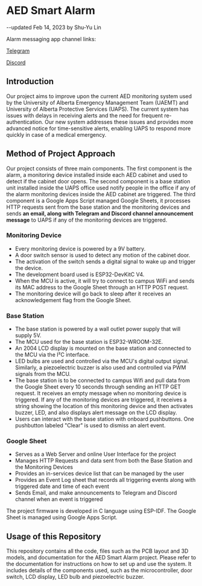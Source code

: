 # AED Smart Alarm

--updated Feb 14, 2023 by Shu-Yu Lin

Alarm messaging app channel links:

[Telegram](https://t.me/+YDv_uXch1lFhM2Mx)

[Discord](https://discord.gg/8R3kqmZn9D)

## Introduction

Our project aims to improve upon the current AED monitoring system used by the University of Alberta Emergency Management Team (UAEMT) and University of Alberta Protective Services (UAPS). The current system has issues with delays in receiving alerts and the need for frequent re-authentication. Our new system addresses these issues and provides more advanced notice for time-sensitive alerts, enabling UAPS to respond more quickly in case of a medical emergency.

## Method of Project Approach

Our project consists of three main components. The first component is the alarm, a monitoring device installed inside each AED cabinet and used to detect if the cabinet door opens. The second component is a base station unit installed inside the UAPS office used notify people in the office if any of the alarm monitoring devices inside the AED cabinet are triggered. The third component is a Google Apps Script managed Google Sheets, it processes HTTP requests sent from the base station and the monitoring devices and sends **an email, along	with Telegram and Discord channel announcement message** to UAPS if any of the monitoring devices are triggered. 

### Monitoring Device

- Every monitoring device is powered by a 9V battery. 
- A door switch sensor is used to detect any motion of the cabinet door. 
- The activation of the switch sends a digital signal to wake up and trigger the device. 
- The development board used is ESP32-DevKitC V4. 
- When the MCU is active, it will try to connect to campus WiFi and sends its MAC address to the Google Sheet through an HTTP POST request.
- The monitoring device will go back to sleep after it receives an acknowledgement flag from the Google Sheet.

### Base Station

- The base station is powered by a wall outlet power supply that will supply 5V. 
- The MCU used for the base station is ESP32-WROOM-32E.
- An 2004 LCD display is mounted on the base station and connected to the MCU via the I²C interface. 
- LED bulbs are used and controlled via the MCU's digital output signal. Similarly, a piezoelectric buzzer is also used and controlled via PWM signals from the MCU.
- The base station is to be connected to campus Wifi and pull data from the Google Sheet every 10 seconds through sending an HTTP GET request. It receives an empty message when no monitoring device is triggered. If any of the monitoring devices are triggered, it receives a string showing the location of this monitoring device and then activates buzzer, LED, and also displays alert message on the LCD display.
- Users can interact with the base station with onboard pushbuttons. One pushbutton labeled "Clear" is used to dismiss an alert event.

### Google Sheet

- Serves as a Web Server and online User Interface for the project
- Manages HTTP Requests and data sent from both the Base Station and the Monitoring Devices
- Provides an in-services device list that can be managed by the user
- Provides an Event Log sheet that records all triggering events along with triggered date and time of each event
- Sends Email, and make announcements to Telegram and Discord channel when an event is triggered

The project firmware is developed in C language using ESP-IDF. The Google Sheet is managed using Google Apps Script.

## Usage of this Repository

This repository contains all the code, files such as the PCB layout and 3D models, and documentation for the AED Smart Alarm project. Please refer to the documentation for instructions on how to set up and use the system. It includes details of the components used, such as the microcontroller, door switch, LCD display, LED bulb and piezoelectric buzzer.
